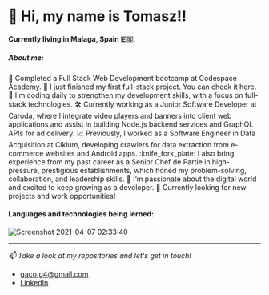 # 👋 Hi, my name is Tomasz!!
#### Currently living in Malaga, Spain :es:.

##### About me:

:school_satchel: Completed a Full Stack Web Development bootcamp at Codespace Academy.
:star_struck: I just finished my first full-stack project. You can check it here.
:open_book: I'm coding daily to strengthen my development skills, with a focus on full-stack technologies.
:hammer_and_wrench: Currently working as a Junior Software Developer at Caroda, where I integrate video players and banners into client web applications and assist in building Node.js backend services and GraphQL APIs for ad delivery.
:chart_with_upwards_trend: Previously, I worked as a Software Engineer in Data Acquisition at Ciklum, developing crawlers for data extraction from e-commerce websites and Android apps.
:knife_fork_plate: I also bring experience from my past career as a Senior Chef de Partie in high-pressure, prestigious establishments, which honed my problem-solving, collaboration, and leadership skills.
💞️ I’m passionate about the digital world and excited to keep growing as a developer.
👀 Currently looking for new projects and work opportunities!

#### Languages and technologies being lerned:

![Screenshot 2021-04-07 02:33:40](https://user-images.githubusercontent.com/73307960/113793934-bdf09700-9749-11eb-8f79-b9db13de3760.png)

---

_:mailbox: Take a look at my repositories and let's get in touch!_

- gaco.g4@gmail.com
- [LinkedIn](https://www.linkedin.com/in/tomasz-gacek89/)
